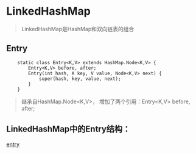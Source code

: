 # LinkedHashMap
>LinkedHashMap是HashMap和双向链表的组合

## Entry
```
    static class Entry<K,V> extends HashMap.Node<K,V> {
        Entry<K,V> before, after;
        Entry(int hash, K key, V value, Node<K,V> next) {
            super(hash, key, value, next);
        }
    }
```
> 继承自HashMap.Node<K,V>，
> 增加了两个引用：Entry<K,V> before, after;

## LinkedHashMap中的Entry结构：
[entry](https://github.com/soyona/condor/blob/master/basic-sample-collection/src/main/resources/linkedhashmap-entry.png)

